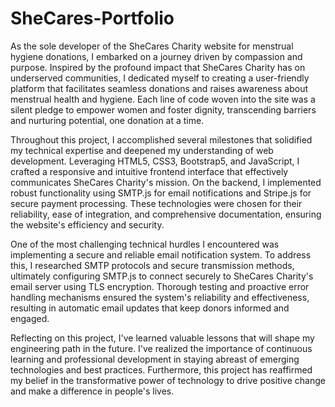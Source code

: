 # SheCares-Portfolio

As the sole developer of the SheCares Charity website for menstrual hygiene donations, I embarked on a journey driven by compassion and purpose. Inspired by the profound impact that SheCares Charity has on underserved communities, I dedicated myself to creating a user-friendly platform that facilitates seamless donations and raises awareness about menstrual health and hygiene. Each line of code woven into the site was a silent pledge to empower women and foster dignity, transcending barriers and nurturing potential, one donation at a time.

Throughout this project, I accomplished several milestones that solidified my technical expertise and deepened my understanding of web development. Leveraging HTML5, CSS3, Bootstrap5, and JavaScript, I crafted a responsive and intuitive frontend interface that effectively communicates SheCares Charity's mission. On the backend, I implemented robust functionality using SMTP.js for email notifications and Stripe.js for secure payment processing. These technologies were chosen for their reliability, ease of integration, and comprehensive documentation, ensuring the website's efficiency and security.

One of the most challenging technical hurdles I encountered was implementing a secure and reliable email notification system. To address this, I researched SMTP protocols and secure transmission methods, ultimately configuring SMTP.js to connect securely to SheCares Charity's email server using TLS encryption. Thorough testing and proactive error handling mechanisms ensured the system's reliability and effectiveness, resulting in automatic email updates that keep donors informed and engaged.

Reflecting on this project, I've learned valuable lessons that will shape my engineering path in the future. I've realized the importance of continuous learning and professional development in staying abreast of emerging technologies and best practices. Furthermore, this project has reaffirmed my belief in the transformative power of technology to drive positive change and make a difference in people's lives.

